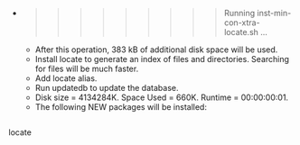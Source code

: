 * >>>>>>>>> Running inst-min-con-xtra-locate.sh ...
  * After this operation, 383 kB of additional disk space will be used.
  * Install locate to generate an index of files and directories. Searching for files will be much faster.
  * Add locate alias.
  * Run updatedb to update the database.
  * Disk size = 4134284K. Space Used = 660K. Runtime = 00:00:00:01.
  * The following NEW packages will be installed:
  ```bash
locate
  ```

